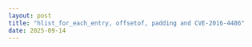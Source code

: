 ```yaml
---
layout: post
title: "hlist_for_each_entry, offsetof, padding and CVE-2016-4486"
date: 2025-09-14
---
```


